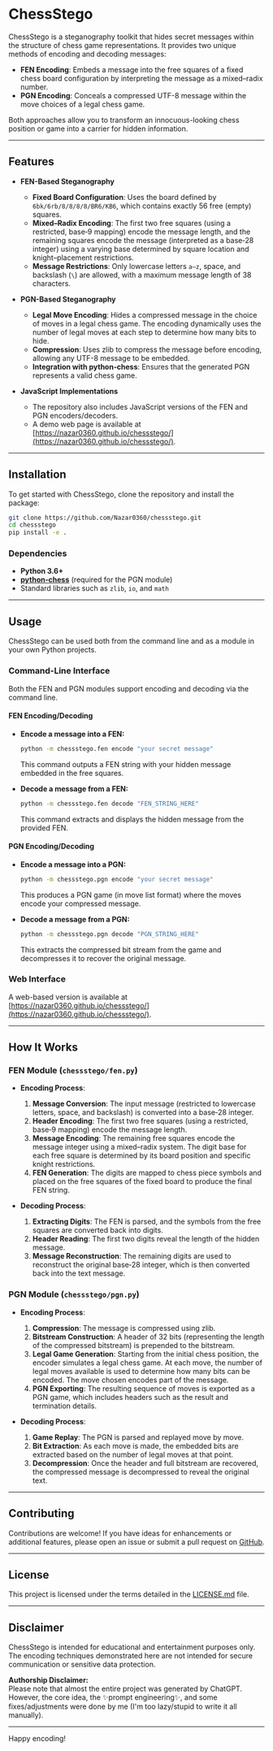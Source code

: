 # ChessStego

ChessStego is a steganography toolkit that hides secret messages within the structure of chess game representations. It provides two unique methods of encoding and decoding messages:

- **FEN Encoding**: Embeds a message into the free squares of a fixed chess board configuration by interpreting the message as a mixed–radix number.
- **PGN Encoding**: Conceals a compressed UTF-8 message within the move choices of a legal chess game.

Both approaches allow you to transform an innocuous-looking chess position or game into a carrier for hidden information.

---

## Features

- **FEN-Based Steganography**
  - **Fixed Board Configuration**: Uses the board defined by `6bk/6rb/8/8/8/8/BR6/KB6`, which contains exactly 56 free (empty) squares.
  - **Mixed–Radix Encoding**: The first two free squares (using a restricted, base‑9 mapping) encode the message length, and the remaining squares encode the message (interpreted as a base‑28 integer) using a varying base determined by square location and knight–placement restrictions.
  - **Message Restrictions**: Only lowercase letters `a–z`, space, and backslash (`\`) are allowed, with a maximum message length of 38 characters.

- **PGN-Based Steganography**
  - **Legal Move Encoding**: Hides a compressed message in the choice of moves in a legal chess game. The encoding dynamically uses the number of legal moves at each step to determine how many bits to hide.
  - **Compression**: Uses zlib to compress the message before encoding, allowing any UTF-8 message to be embedded.
  - **Integration with python‑chess**: Ensures that the generated PGN represents a valid chess game.

- **JavaScript Implementations**
  - The repository also includes JavaScript versions of the FEN and PGN encoders/decoders.
  - A demo web page is available at [https://nazar0360.github.io/chessstego/](https://nazar0360.github.io/chessstego/).

---

## Installation

To get started with ChessStego, clone the repository and install the package:

```bash
git clone https://github.com/Nazar0360/chessstego.git
cd chessstego
pip install -e .
```

### Dependencies

- **Python 3.6+**
- **[python‑chess](https://pypi.org/project/chess/)** (required for the PGN module)
- Standard libraries such as `zlib`, `io`, and `math`

---

## Usage

ChessStego can be used both from the command line and as a module in your own Python projects.

### Command-Line Interface

Both the FEN and PGN modules support encoding and decoding via the command line.

#### FEN Encoding/Decoding

- **Encode a message into a FEN:**

  ```bash
  python -m chessstego.fen encode "your secret message"
  ```

  This command outputs a FEN string with your hidden message embedded in the free squares.

- **Decode a message from a FEN:**

  ```bash
  python -m chessstego.fen decode "FEN_STRING_HERE"
  ```

  This command extracts and displays the hidden message from the provided FEN.

#### PGN Encoding/Decoding

- **Encode a message into a PGN:**

  ```bash
  python -m chessstego.pgn encode "your secret message"
  ```

  This produces a PGN game (in move list format) where the moves encode your compressed message.

- **Decode a message from a PGN:**

  ```bash
  python -m chessstego.pgn decode "PGN_STRING_HERE"
  ```

  This extracts the compressed bit stream from the game and decompresses it to recover the original message.

### Web Interface

A web-based version is available at [https://nazar0360.github.io/chessstego/](https://nazar0360.github.io/chessstego/).

---

## How It Works

### FEN Module (`chessstego/fen.py`)

- **Encoding Process**:
  1. **Message Conversion**: The input message (restricted to lowercase letters, space, and backslash) is converted into a base‑28 integer.
  2. **Header Encoding**: The first two free squares (using a restricted, base‑9 mapping) encode the message length.
  3. **Message Encoding**: The remaining free squares encode the message integer using a mixed–radix system. The digit base for each free square is determined by its board position and specific knight restrictions.
  4. **FEN Generation**: The digits are mapped to chess piece symbols and placed on the free squares of the fixed board to produce the final FEN string.

- **Decoding Process**:
  1. **Extracting Digits**: The FEN is parsed, and the symbols from the free squares are converted back into digits.
  2. **Header Reading**: The first two digits reveal the length of the hidden message.
  3. **Message Reconstruction**: The remaining digits are used to reconstruct the original base‑28 integer, which is then converted back into the text message.

### PGN Module (`chessstego/pgn.py`)

- **Encoding Process**:
  1. **Compression**: The message is compressed using zlib.
  2. **Bitstream Construction**: A header of 32 bits (representing the length of the compressed bitstream) is prepended to the bitstream.
  3. **Legal Game Generation**: Starting from the initial chess position, the encoder simulates a legal chess game. At each move, the number of legal moves available is used to determine how many bits can be encoded. The move chosen encodes part of the message.
  4. **PGN Exporting**: The resulting sequence of moves is exported as a PGN game, which includes headers such as the result and termination details.

- **Decoding Process**:
  1. **Game Replay**: The PGN is parsed and replayed move by move.
  2. **Bit Extraction**: As each move is made, the embedded bits are extracted based on the number of legal moves at that point.
  3. **Decompression**: Once the header and full bitstream are recovered, the compressed message is decompressed to reveal the original text.

---

## Contributing

Contributions are welcome! If you have ideas for enhancements or additional features, please open an issue or submit a pull request on [GitHub](https://github.com/Nazar0360/chessstego).

---

## License

This project is licensed under the terms detailed in the [LICENSE.md](./LICENSE.md) file.

---

## Disclaimer

ChessStego is intended for educational and entertainment purposes only. The encoding techniques demonstrated here are not intended for secure communication or sensitive data protection.

**Authorship Disclaimer:**  
Please note that almost the entire project was generated by ChatGPT. However, the core idea, the ✨prompt engineering✨, and some fixes/adjustments were done by me (I'm too lazy/stupid to write it all manually).

---

Happy encoding!
